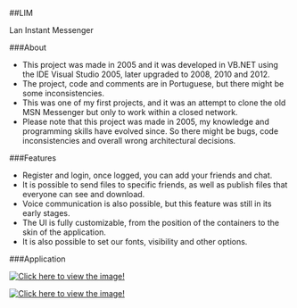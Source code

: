 ##LIM

Lan Instant Messenger

###About

- This project was made in 2005 and it was developed in VB.NET using the IDE Visual Studio 2005, later upgraded to 2008, 2010 and 2012.
- The project, code and comments are in Portuguese, but there might be some inconsistencies.
- This was one of my first projects, and it was an attempt to clone the old MSN Messenger but only to work within a closed network.
- Please note that this project was made in 2005, my knowledge and programming skills have evolved since. So there might be bugs, code inconsistencies and overall wrong architectural decisions.

###Features

- Register and login, once logged, you can add your friends and chat.
- It is possible to send files to specific friends, as well as publish files that everyone can see and download.
- Voice communication is also possible, but this feature was still in its early stages.
- The UI is fully customizable, from the position of the containers to the skin of the application.
- It is also possible to set our fonts, visibility and other options.

###Application

[![Click here to view the image!](http://s27.postimg.org/ivhavrfab/login.jpg)](http://s27.postimg.org/ivhavrfab/login.jpg)

[![Click here to view the image!](http://s17.postimg.org/p8fdoobov/main.jpg)](http://s17.postimg.org/p8fdoobov/main.jpg)
